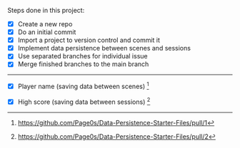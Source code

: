 Steps done in this project:

- [x] Create a new repo
- [x] Do an initial commit
- [x] Import a project to version control and commit it
- [x] Implement data persistence between scenes and sessions
- [x] Use separated branches for individual issue
- [x] Merge finished branches to the main branch
--------------------------------------------------
- [x] Player name (saving data between scenes) [^1]

- [x] High score (saving data between sessions) [^2]

[^1]: https://github.com/Page0s/Data-Persistence-Starter-Files/pull/1
[^2]: https://github.com/Page0s/Data-Persistence-Starter-Files/pull/2
